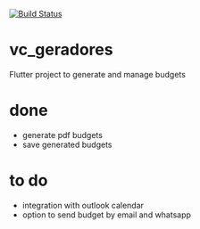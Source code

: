 [![Build Status](https://dev.azure.com/guilhermecoelho20374/VC%20geradores/_apis/build/status/guilhermecoelho.br.com.vcgeradores?branchName=master)](https://dev.azure.com/guilhermecoelho20374/VC%20geradores/_build/latest?definitionId=3&branchName=master)

# vc_geradores

Flutter project to generate and manage budgets

# done

- generate pdf budgets
- save generated budgets

# to do

- integration with outlook calendar
- option to send budget by email and whatsapp


